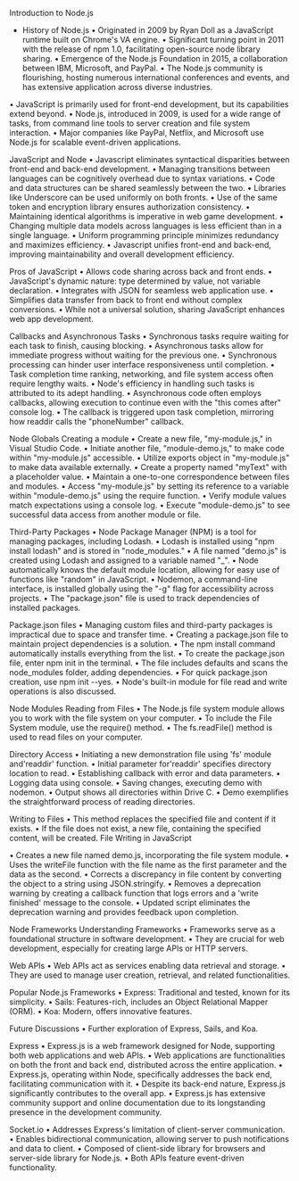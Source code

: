 Introduction to Node.js
   * History of Node.js
      • Originated in 2009 by Ryan Doll as a JavaScript runtime built on Chrome's VA engine.
      • Significant turning point in 2011 with the release of npm 1.0, facilitating open-source node library sharing.
      • Emergence of the Node.js Foundation in 2015, a collaboration between IBM, Microsoft, and PayPal.
      • The Node.js community is flourishing, hosting numerous international conferences and events, and has extensive application across diverse industries.

• JavaScript is primarily used for front-end development, but its capabilities extend beyond.
• Node.js, introduced in 2009, is used for a wide range of tasks, from command line tools to server creation and file system interaction.
• Major companies like PayPal, Netflix, and Microsoft use Node.js for scalable event-driven applications.

JavaScript and Node
• Javascript eliminates syntactical disparities between front-end and back-end development.
• Managing transitions between languages can be cognitively overhead due to syntax variations.
• Code and data structures can be shared seamlessly between the two.
• Libraries like Underscore can be used uniformly on both fronts.
• Use of the same token and encryption library ensures authorization consistency.
• Maintaining identical algorithms is imperative in web game development.
• Changing multiple data models across languages is less efficient than in a single language.
• Uniform programming principle minimizes redundancy and maximizes efficiency.
• Javascript unifies front-end and back-end, improving maintainability and overall development efficiency.

Pros of JavaScript
• Allows code sharing across back and front ends.
• JavaScript's dynamic nature: type determined by value, not variable declaration.
• Integrates with JSON for seamless web application use.
• Simplifies data transfer from back to front end without complex conversions.
• While not a universal solution, sharing JavaScript enhances web app development.

Callbacks and Asynchronous Tasks
• Synchronous tasks require waiting for each task to finish, causing blocking.
• Asynchronous tasks allow for immediate progress without waiting for the previous one.
• Synchronous processing can hinder user interface responsiveness until completion.
• Task completion time ranking, networking, and file system access often require lengthy waits.
• Node's efficiency in handling such tasks is attributed to its adept handling.
• Asynchronous code often employs callbacks, allowing execution to continue even with the "this comes after" console log.
• The callback is triggered upon task completion, mirroring how readdir calls the "phoneNumber" callback.

Node Globals
  Creating a module
• Create a new file, "my-module.js," in Visual Studio Code.
• Initiate another file, "module-demo.js," to make code within "my-module.js" accessible.
• Utilize exports object in "my-module.js" to make data available externally.
• Create a property named "myText" with a placeholder value.
• Maintain a one-to-one correspondence between files and modules.
• Access "my-module.js" by setting its reference to a variable within "module-demo.js" using the require function.
• Verify module values match expectations using a console log.
• Execute "module-demo.js" to see successful data access from another module or file.

Third-Party Packages
• Node Package Manager (NPM) is a tool for managing packages, including Lodash.
• Lodash is installed using "npm install lodash" and is stored in "node_modules."
• A file named "demo.js" is created using Lodash and assigned to a variable named "_".
• Node automatically knows the default module location, allowing for easy use of functions like "random" in JavaScript.
• Nodemon, a command-line interface, is installed globally using the "-g" flag for accessibility across projects.
• The "package.json" file is used to track dependencies of installed packages.

Package.json files
• Managing custom files and third-party packages is impractical due to space and transfer time.
• Creating a package.json file to maintain project dependencies is a solution.
• The npm install command automatically installs everything from the list.
• To create the package.json file, enter npm init in the terminal.
• The file includes defaults and scans the node_modules folder, adding dependencies.
• For quick package.json creation, use npm init --yes.
• Node's built-in module for file read and write operations is also discussed.

Node Modules
  Reading from Files 
• The Node.js file system module allows you to work with the file system on your computer.
• To include the File System module, use the require() method.
• The fs.readFile() method is used to read files on your computer.

Directory Access
• Initiating a new demonstration file using 'fs' module and'readdir' function.
• Initial parameter for'readdir' specifies directory location to read.
• Establishing callback with error and data parameters.
• Logging data using console.
• Saving changes, executing demo with nodemon.
• Output shows all directories within Drive C.
• Demo exemplifies the straightforward process of reading directories.

Writing to Files
• This method replaces the specified file and content if it exists.
• If the file does not exist, a new file, containing the specified content, will be created.
File Writing in JavaScript

• Creates a new file named demo.js, incorporating the file system module.
• Uses the writeFile function with the file name as the first parameter and the data as the second.
• Corrects a discrepancy in file content by converting the object to a string using JSON.stringify.
• Removes a deprecation warning by creating a callback function that logs errors and a 'write finished' message to the console.
• Updated script eliminates the deprecation warning and provides feedback upon completion.

Node Frameworks
  Understanding Frameworks
    • Frameworks serve as a foundational structure in software development.
    • They are crucial for web development, especially for creating large APIs or HTTP servers.
    
  Web APIs
    • Web APIs act as services enabling data retrieval and storage.
    • They are used to manage user creation, retrieval, and related functionalities.
    
  Popular Node.js Frameworks
    • Express: Traditional and tested, known for its simplicity.
    • Sails: Features-rich, includes an Object Relational Mapper (ORM).
    • Koa: Modern, offers innovative features.
    
  Future Discussions
    • Further exploration of Express, Sails, and Koa.
    
Express
• Express.js is a web framework designed for Node, supporting both web applications and web APIs.
• Web applications are functionalities on both the front and back end, distributed across the entire application.
• Express.js, operating within Node, specifically addresses the back end, facilitating communication with it.
• Despite its back-end nature, Express.js significantly contributes to the overall app.
• Express.js has extensive community support and online documentation due to its longstanding presence in the development community.

Socket.io
• Addresses Express's limitation of client-server communication.
• Enables bidirectional communication, allowing server to push notifications and data to client.
• Composed of client-side library for browsers and server-side library for Node.js.
• Both APIs feature event-driven functionality.
